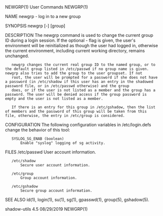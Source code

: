 NEWGRP(1)                                                                                       User Commands                                                                                       NEWGRP(1)

NAME
       newgrp - log in to a new group

SYNOPSIS
       newgrp [-] [group]

DESCRIPTION
       The newgrp command is used to change the current group ID during a login session. If the optional - flag is given, the user's environment will be reinitialized as though the user had logged in,
       otherwise the current environment, including current working directory, remains unchanged.

       newgrp changes the current real group ID to the named group, or to the default group listed in /etc/passwd if no group name is given.  newgrp also tries to add the group to the user groupset. If not
       root, the user will be prompted for a password if she does not have a password (in /etc/shadow if this user has an entry in the shadowed password file, or in /etc/passwd otherwise) and the group
       does, or if the user is not listed as a member and the group has a password. The user will be denied access if the group password is empty and the user is not listed as a member.

       If there is an entry for this group in /etc/gshadow, then the list of members and the password of this group will be taken from this file, otherwise, the entry in /etc/group is considered.

CONFIGURATION
       The following configuration variables in /etc/login.defs change the behavior of this tool:

       SYSLOG_SG_ENAB (boolean)
           Enable "syslog" logging of sg activity.

FILES
       /etc/passwd
           User account information.

       /etc/shadow
           Secure user account information.

       /etc/group
           Group account information.

       /etc/gshadow
           Secure group account information.

SEE ALSO
       id(1), login(1), su(1), sg(1), gpasswd(1), group(5), gshadow(5).

shadow-utils 4.5                                                                                  08/29/2019                                                                                        NEWGRP(1)
